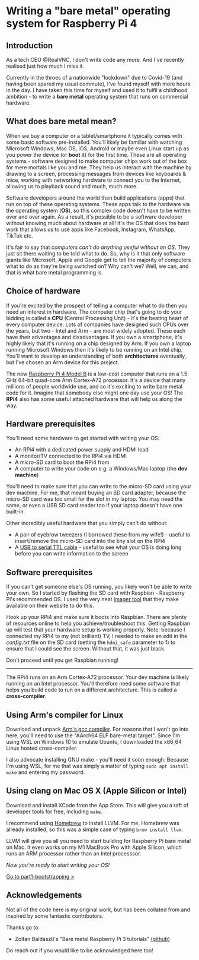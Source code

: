 Writing a "bare metal" operating system for Raspberry Pi 4
==========================================================

Introduction
------------

As a tech CEO @RealVNC, I don't write code any more. And I've recently realised just how much I miss it.

Currently in the throes of a nationwide "lockdown" due to Covid-19 (and having been spared my usual commute), I've found myself with more hours in the day. I have taken this time for myself and used it to fulfil a childhood ambition - to write a **bare metal** operating system that runs on commercial hardware.

What does bare metal mean?
--------------------------

When we buy a computer or a tablet/smartphone it typically comes with some basic software pre-installed. You'll likely be familiar with watching Microsoft Windows, Mac OS, iOS, Android or maybe even Linux start up as you power the device (or **boot** it) for the first time. These are all operating systems - software designed to make computer chips work out of the box for mere mortals like you and me. They help us interact with the machine by drawing to a screen, processing messages from devices like keyboards & mice, working with networking hardware to connect you to the Internet, allowing us to playback sound and much, much more.

Software developers around the world then build applications (apps) that run on top of these operating systems. These apps talk to the hardware via the operating system (**OS**), so this complex code doesn't have to be written over and over again. As a result, it's possible to be a software developer without knowing much about hardware at all! It's the OS that does the hard work that allows us to use apps like Facebook, Instagram, WhatsApp, TikTok etc.

It's fair to say that _computers can't do anything useful without an OS_. They just sit there waiting to be told what to do. So, why is it that only software giants like Microsoft, Apple and Google get to tell the majority of computers what to do as they're being switched on? Why can't we? Well, we can, and that is what bare metal programming is.

Choice of hardware
------------------

If you're excited by the prospect of telling a computer what to do then you need an interest in hardware. The computer chip that's going to do your bidding is called a **CPU** (Central Processing Unit) - it's the beating heart of every computer device. Lots of companies have designed such CPUs over the years, but two - Intel and Arm - are most widely adopted. These each have their advantages and disadvantages. If you own a smartphone, it's highly likely that it's running on a chip designed by Arm. If you own a laptop running Microsoft Windows then it's likely to be running on an Intel chip. You'll want to develop an understanding of both **architectures** eventually, but I've chosen an Arm device for this project.

The new [Raspberry Pi 4 Model B](https://www.raspberrypi.org/products/raspberry-pi-4-model-b/) is a low-cost computer that runs on a 1.5 GHz 64-bit quad-core Arm Cortex-A72 processor. It's a device that many millions of people worldwide use, and so it's exciting to write bare metal code for it. Imagine that somebody else might one day use your OS! The **RPi4** also has some useful attached hardware that will help us along the way.

Hardware prerequisites
----------------------

You'll need some hardware to get started with writing your OS:

 * An RPi4 with a dedicated power supply and HDMI lead
 * A monitor/TV connected to the RPi4 via HDMI
 * A micro-SD card to boot the RPi4 from
 * A computer to write your code on e.g. a Windows/Mac laptop (the **dev machine**)

You'll need to make sure that you can write to the micro-SD card using your dev machine. For me, that meant buying an SD card adapter, because the micro-SD card was too small for the slot in my laptop. You may need the same, or even a USB SD card reader too if your laptop doesn't have one built-in.

Other incredibly useful hardware that you simply can't do without:

 * A pair of eyebrow tweezers (I borrowed these from my wife!) - useful to insert/remove the micro-SD card into the tiny slot on the RPi4
 * A [USB to serial TTL cable](https://www.amazon.co.uk/gp/product/B01N4X3BJB/ref=ppx_yo_dt_b_asin_title_o00_s00?ie=UTF8&psc=1) - useful to see what your OS is doing long before you can write information to the screen

Software prerequisites
----------------------

If you can't get someone else's OS running, you likely won't be able to write your own. So I started by flashing the SD card with Raspbian - Raspberry Pi's recommended OS. I used the very neat [Imager tool](https://www.raspberrypi.org/downloads/) that they make available on their website to do this.

Hook up your RPi4 and make sure it boots into Raspbian. There are plenty of resources online to help you achieve/troubleshoot this. Getting Raspbian up will test that your hardware setup is working properly. Note: because I connected my RPi4 to my (not brilliant) TV, I needed to make an edit in the _config.txt_ file on the SD card (setting the `hdmi_safe` parameter to 1) to ensure that I could see the screen. Without that, it was just black.

Don't proceed until you get Raspbian running!

---

The RPi4 runs on an Arm Cortex-A72 processor. Your dev machine is likely running on an Intel processor. You'll therefore need some software that helps you build code to run on a different architecture. This is called a **cross-compiler**.

Using Arm's compiler for Linux
------------------------------

Download and unpack [Arm's gcc compiler](https://developer.arm.com/tools-and-software/open-source-software/developer-tools/gnu-toolchain/gnu-a/downloads). For reasons that I won't go into here, you'll need to use the "AArch64 ELF bare-metal target". Since I'm using WSL on Windows 10 to emulate Ubuntu, I downloaded the x86_64 Linux hosted cross-compiler.

I also advocate installing GNU make - you'll need it soon enough. Because I'm using WSL, for me that was simply a matter of typing `sudo apt install make` and entering my password.

Using clang on Mac OS X (Apple Silicon or Intel)
------------------------------------------------

Download and install XCode from the App Store. This will give you a raft of developer tools for free, including `make`.

I recommend using [Homebrew](https://docs.brew.sh/Installation) to install LLVM. For me, Homebrew was already installed, so this was a simple case of typing `brew install llvm`.

LLVM will give you all you need to start building for Raspberry Pi bare metal on Mac. It even works on my M1 MacBook Pro with Apple Silicon, which runs an ARM processor rather than an Intel processsor.

_Now you're ready to start writing your OS!_

[Go to part1-bootstrapping >](./part1-bootstrapping/)

Acknowledgements
----------------

Not all of the code here is my original work, but has been collated from and inspired by some fantastic contributors.

Thanks go to:

 * Zoltan Baldaszti's "Bare metal Raspberry Pi 3 tutorials" [(github)](https://github.com/bztsrc/raspi3-tutorial/)

Do reach out if you would like to be acknowledged here too!
